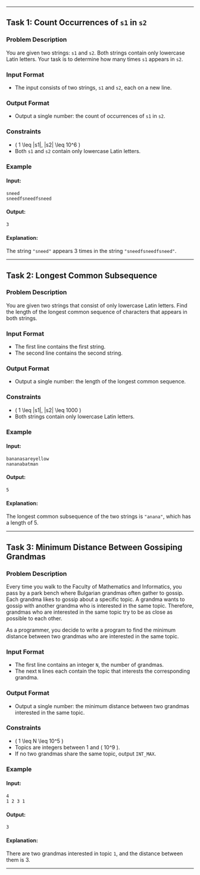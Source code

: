 
---
## Task 1: Count Occurrences of `s1` in `s2`

### Problem Description
You are given two strings: `s1` and `s2`. Both strings contain only lowercase Latin letters. Your task is to determine how many times `s1` appears in `s2`.

### Input Format
- The input consists of two strings, `s1` and `s2`, each on a new line.

### Output Format
- Output a single number: the count of occurrences of `s1` in `s2`.

### Constraints
- \( 1 \leq |s1|, |s2| \leq 10^6 \)
- Both `s1` and `s2` contain only lowercase Latin letters.

### Example
#### Input:
```
sneed
sneedfsneedfsneed
```

#### Output:
```
3
```

#### Explanation:
The string `"sneed"` appears 3 times in the string `"sneedfsneedfsneed"`.

---

## Task 2: Longest Common Subsequence

### Problem Description
You are given two strings that consist of only lowercase Latin letters. Find the length of the longest common sequence of characters that appears in both strings.

### Input Format
- The first line contains the first string.
- The second line contains the second string.

### Output Format
- Output a single number: the length of the longest common sequence.

### Constraints
- \( 1 \leq |s1|, |s2| \leq 1000 \)
- Both strings contain only lowercase Latin letters.

### Example
#### Input:
```
bananasareyellow
nananabatman
```

#### Output:
```
5
```

#### Explanation:
The longest common subsequence of the two strings is `"anana"`, which has a length of 5.

---

## Task 3: Minimum Distance Between Gossiping Grandmas

### Problem Description
Every time you walk to the Faculty of Mathematics and Informatics, you pass by a park bench where Bulgarian grandmas often gather to gossip. Each grandma likes to gossip about a specific topic. A grandma wants to gossip with another grandma who is interested in the same topic. Therefore, grandmas who are interested in the same topic try to be as close as possible to each other.

As a programmer, you decide to write a program to find the minimum distance between two grandmas who are interested in the same topic.

### Input Format
- The first line contains an integer `N`, the number of grandmas.
- The next `N` lines each contain the topic that interests the corresponding grandma.

### Output Format
- Output a single number: the minimum distance between two grandmas interested in the same topic.

### Constraints
- \( 1 \leq N \leq 10^5 \)
- Topics are integers between 1 and \( 10^9 \).
- If no two grandmas share the same topic, output `INT_MAX`.

### Example
#### Input:
```
4
1 2 3 1
```

#### Output:
```
3
```

#### Explanation:
There are two grandmas interested in topic `1`, and the distance between them is 3.

---

